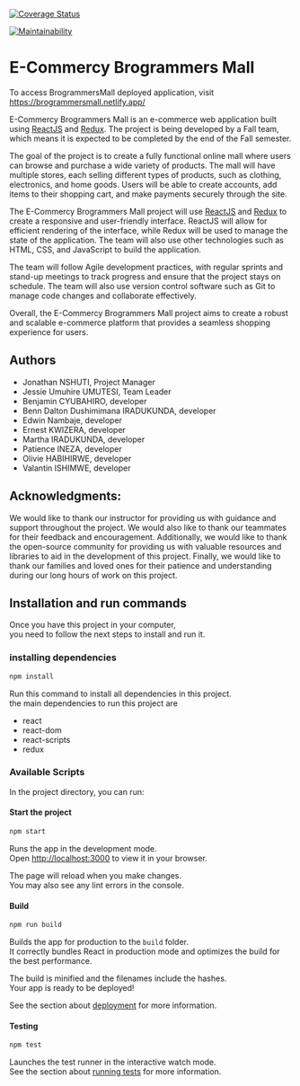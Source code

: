 [![Coverage Status](https://coveralls.io/repos/github/atlp-rwanda/e-comm-team-brogrammers-fn/badge.svg?branch=develop)](https://coveralls.io/github/atlp-rwanda/e-comm-team-brogrammers-fn?branch=develop)

[![Maintainability](https://api.codeclimate.com/v1/badges/4035972fbc698bca2ed815035d7d100f294036fb36e1992a50caf0edd79aad51/maintainability)](https://codeclimate.com/github/atlp-rwanda/e-comm-team-brogrammers-fn/maintainability)

# E-Commercy Brogrammers Mall

To access BrogrammersMall deployed application, visit https://brogrammersmall.netlify.app/

E-Commercy Brogrammers Mall is an e-commerce web application built using [ReactJS](https://react.dev/) and [Redux](https://redux.js.org/). The project is being developed by a Fall team, which means it is expected to be completed by the end of the Fall semester.

The goal of the project is to create a fully functional online mall where users can browse and purchase a wide variety of products. The mall will have multiple stores, each selling different types of products, such as clothing, electronics, and home goods. Users will be able to create accounts, add items to their shopping cart, and make payments securely through the site.

The E-Commercy Brogrammers Mall project will use [ReactJS](https://react.dev/) and [Redux](https://redux.js.org/) to create a responsive and user-friendly interface. ReactJS will allow for efficient rendering of the interface, while Redux will be used to manage the state of the application. The team will also use other technologies such as HTML, CSS, and JavaScript to build the application.

The team will follow Agile development practices, with regular sprints and stand-up meetings to track progress and ensure that the project stays on schedule. The team will also use version control software such as Git to manage code changes and collaborate effectively.

Overall, the E-Commercy Brogrammers Mall project aims to create a robust and scalable e-commerce platform that provides a seamless shopping experience for users.

## Authors

- Jonathan NSHUTI, Project Manager
- Jessie Umuhire UMUTESI, Team Leader
- Benjamin CYUBAHIRO, developer
- Benn Dalton Dushimimana IRADUKUNDA, developer
- Edwin Nambaje, developer
- Ernest KWIZERA, developer
- Martha IRADUKUNDA, developer
- Patience INEZA, developer
- Olivie HABIHIRWE, developer
- Valantin ISHIMWE, developer

## Acknowledgments:

We would like to thank our instructor for providing us with guidance and support throughout the project. We would also like to thank our teammates for their feedback and encouragement. Additionally, we would like to thank the open-source community for providing us with valuable resources and libraries to aid in the development of this project. Finally, we would like to thank our families and loved ones for their patience and understanding during our long hours of work on this project.

## Installation and run commands

Once you have this project in your computer,\
you need to follow the next steps to install and run it.

### installing dependencies

```sh
npm install
```

Run this command to install all dependencies in this project.\
the main dependencies to run this project are

- react
- react-dom
- react-scripts
- redux

### Available Scripts

In the project directory, you can run:

#### Start the project

```sh
npm start
```

Runs the app in the development mode.\
Open [http://localhost:3000](http://localhost:3000) to view it in your browser.

The page will reload when you make changes.\
You may also see any lint errors in the console.

#### Build

```sh
npm run build
```

Builds the app for production to the `build` folder.\
It correctly bundles React in production mode and optimizes the build for the best performance.

The build is minified and the filenames include the hashes.\
Your app is ready to be deployed!

See the section about [deployment](https://create-react-app.dev/docs/production-build/) for more information.

#### Testing

```sh
npm test
```

Launches the test runner in the interactive watch mode.\
See the section about [running tests](https://create-react-app.dev/docs/running-tests) for more information.
